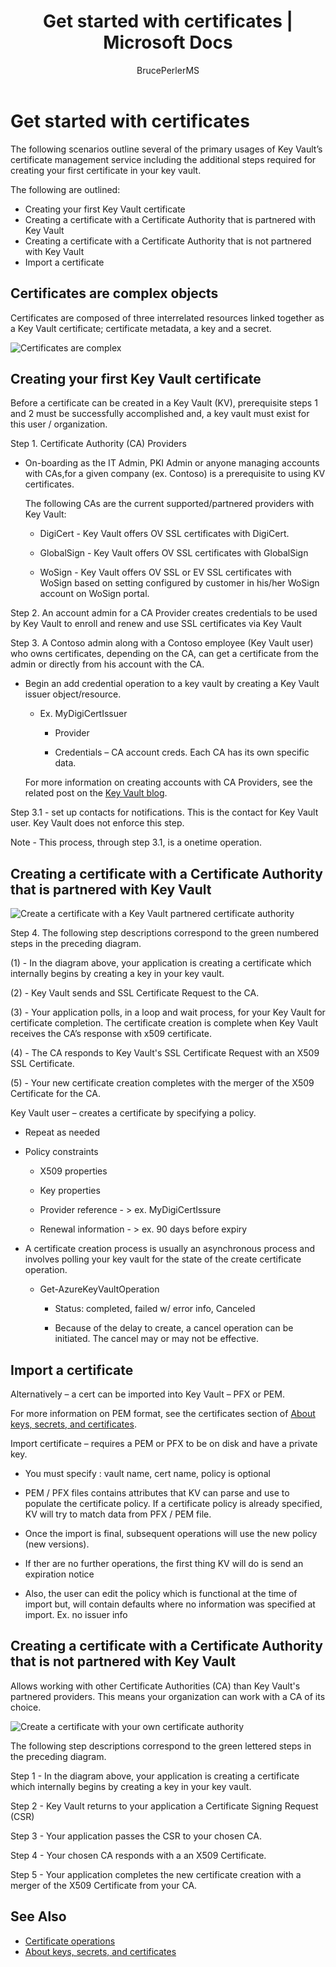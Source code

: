 ﻿---
ms.assetid: a788b958-3acb-4bb6-9c94-4776852aeea1
title: Get started with certificates |  Microsoft Docs
ms.service: key-vault
author: BrucePerlerMS
ms.author: bruceper
manager: mbaldwin
---
# Get started with certificates
The following scenarios outline several of the primary usages of Key Vault’s certificate management service including the additional steps required for creating your first certificate in your key vault.

The following are outlined:
- Creating your first Key Vault certificate
- Creating a certificate with a Certificate Authority that is partnered with Key Vault
- Creating a certificate with a Certificate Authority that is not partnered with Key Vault
- Import a certificate

## Certificates are complex objects
Certificates are composed of three interrelated resources linked together as a Key Vault certificate; certificate metadata, a key and a secret.


![Certificates are complex](media/azure-key-vault.png)


## Creating your first Key Vault certificate  
 Before a certificate can be created in a Key Vault (KV), prerequisite steps 1 and 2 must be successfully accomplished and, a key vault must exist for this user / organization.  

Step 1.  Certificate Authority (CA) Providers  

-   On-boarding as the IT Admin, PKI Admin or anyone managing accounts with CAs,for a given company (ex. Contoso)  is a prerequisite to using KV certificates.  

    The following CAs are the current supported/partnered providers with Key Vault:  

    -   DigiCert - Key Vault offers OV SSL certificates with DigiCert.  

    -   GlobalSign - Key Vault offers OV SSL certificates with GlobalSign  

    -   WoSign - Key Vault offers OV SSL or EV SSL certificates with WoSign based on setting configured by customer in his/her WoSign account on WoSign portal.  

Step 2.  An account admin for a CA Provider creates credentials  to be used by Key Vault to enroll and renew and use SSL certificates via Key Vault  

Step 3.  A Contoso admin along with a Contoso employee (Key Vault user) who owns certificates, depending on the CA, can get a certificate from the admin or directly from his account with the CA.  

-   Begin an add credential operation to a key vault by creating a Key Vault issuer object/resource. 

    -   Ex. MyDigiCertIssuer  

        -   Provider  

        -   Credentials – CA account creds. Each CA has its own specific data.  

     For more information on creating accounts with CA Providers, see the related post on the [Key Vault blog](http://aka.ms/kvcertsblog).  

Step 3.1 - set up contacts for notifications. This is the contact for Key Vault user. Key Vault does not enforce this step.  

Note - This process, through step 3.1, is a onetime operation.  

## Creating a certificate with a Certificate Authority that is partnered with Key Vault

![Create a certificate with a Key Vault partnered certificate authority](media/certificate-authority-2.png)

Step 4.
The following step descriptions correspond to the green numbered steps in the preceding diagram.  

  (1) - In the diagram above, your application is creating a certificate which internally begins by creating a key in your key vault.  

  (2) - Key Vault sends and SSL Certificate Request to the CA.  

  (3) - Your application polls, in a loop and wait process, for  your  Key Vault for certificate completion. The certificate creation is complete when Key Vault receives the CA’s response with x509 certificate.  

  (4) - The CA responds to Key Vault's SSL Certificate Request with an X509 SSL Certificate.  

  (5) - Your new certificate creation completes with the merger of the X509 Certificate for the CA.  

  Key Vault user – creates a certificate by specifying a policy. 

  -   Repeat as needed  

  -   Policy constraints  

      -   X509 properties  

      -   Key properties  

      -   Provider reference - > ex. MyDigiCertIssure  

      -   Renewal information - > ex. 90 days before expiry  

  -   A certificate creation process is usually an asynchronous process and involves polling your key vault for the state of the create certificate operation.  

      -   Get-AzureKeyVaultOperation  

            -   Status: completed, failed w/ error info, Canceled  

            -   Because of the delay to create, a cancel operation can be initiated. The cancel may or may not be effective.  

## Import a certificate  
 Alternatively – a cert can be imported into Key Vault – PFX or PEM.  

 For more information on PEM format, see the certificates section of [About keys, secrets, and certificates](about-keys--secrets-and-certificates.md).  

 Import certificate – requires a PEM or PFX to be on disk and have a private key. 
-   You must specify : vault name, cert name, policy is optional

-   PEM / PFX files contains attributes that KV can parse and use to populate the certificate policy. If a certificate policy is already specified, KV will try to match data from PFX  / PEM file.  

-   Once the import is final, subsequent operations will use the new policy (new versions).  

-   If ther are no further operations, the first thing KV will do is send an expiration notice  

-   Also, the user can edit the policy which is functional at the time of import but, will contain defaults where no information was specified at import. Ex. no issuer info  

## Creating a certificate with a Certificate Authority that is not partnered with Key Vault  
 Allows working with other Certificate Authorities (CA) than Key Vault's partnered providers. This means your organization can work with a CA of its choice.  



![Create a certificate with your own certificate authority](media/certificate-authority-1.png)  

 The following step descriptions correspond to the green lettered steps in the preceding diagram.  

  Step 1 - In the diagram above, your application is creating a certificate which internally begins by creating a key in your key vault.  

  Step 2 - Key Vault returns to your application  a Certificate Signing Request (CSR)  

  Step 3 - Your application passes the CSR to your chosen CA.  

  Step 4 - Your chosen CA responds with a an X509 Certificate.  

  Step 5 - Your application completes the new certificate creation with a merger of the X509 Certificate from your CA.

## See Also
- [Certificate operations](certificate-operations.md)
- [About keys, secrets, and certificates](about-keys--secrets-and-certificates.md)
